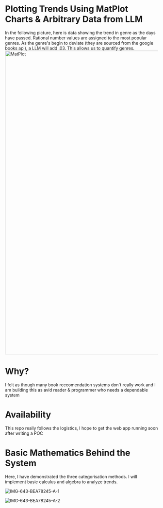 
# Plotting Trends Using MatPlot Charts & Arbitrary Data from LLM

In the following picture, here is data showing the trend in genre as the days have passed. Rational number values are assigned to the most popular genres. As the genre's begin to deviate (they are sourced from the google books api), a LLM will add .03. This allows us to quantify genres.
<img width="1001" alt="MatPlot" src="https://github.com/user-attachments/assets/716bbd17-1c83-4003-8af4-90bea1f1e742" />

# Why?
I felt as though many book reccomendation systems don't really work and I am building this as avid reader & programmer who needs a dependable system

# Availability

This repo really follows the logistics, I hope to get the web app running soon after writing a POC
 
# Basic Mathematics Behind the System 

Here, I have demonstrated the three categorisation methods. I will implement basic calculus and algebra to analyze trends.

<img src="https://i.ibb.co/MxvSpzvk/IMG-643-BEA78245-A-1.jpg" alt="IMG-643-BEA78245-A-1" border="0">

<img src="https://i.ibb.co/kV1WTMcS/IMG-643-BEA78245-A-2.jpg" alt="IMG-643-BEA78245-A-2" border="0"></a>


